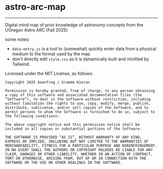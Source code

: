 # astro-arc-map

---

Digital mind map of prior knowledge of astronomy concepts from the UOregon Astro ARC (Fall 2025)

some notes:
- `data-entry.js` is a tool to (somewhat) quickly enter data from a physical medium to the format used by the map.
- don't directly edit `style.css` as it is dynamically built and minified by Tailwind.

Licensed under the MIT License, as follows: 
```
Copyright 2025 beanfrog / Graeme Kieran

Permission is hereby granted, free of charge, to any person obtaining a copy of this software and associated documentation files (the “Software”), to deal in the Software without restriction, including without limitation the rights to use, copy, modify, merge, publish, distribute, sublicense, and/or sell copies of the Software, and to permit persons to whom the Software is furnished to do so, subject to the following conditions:

The above copyright notice and this permission notice shall be included in all copies or substantial portions of the Software.

THE SOFTWARE IS PROVIDED “AS IS”, WITHOUT WARRANTY OF ANY KIND, EXPRESS OR IMPLIED, INCLUDING BUT NOT LIMITED TO THE WARRANTIES OF MERCHANTABILITY, FITNESS FOR A PARTICULAR PURPOSE AND NONINFRINGEMENT. IN NO EVENT SHALL THE AUTHORS OR COPYRIGHT HOLDERS BE LIABLE FOR ANY CLAIM, DAMAGES OR OTHER LIABILITY, WHETHER IN AN ACTION OF CONTRACT, TORT OR OTHERWISE, ARISING FROM, OUT OF OR IN CONNECTION WITH THE SOFTWARE OR THE USE OR OTHER DEALINGS IN THE SOFTWARE.
```

